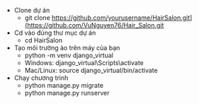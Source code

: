- Clone dự án
  + git clone https://github.com/yourusername/HairSalon.git](https://github.com/VuNguyen76/Hair_Salon.git
- Cd vào đúng thư mục dự án
  + cd HairSalon
- Tạo môi trường ảo trên máy của bạn
  + python -m venv django_virtual
  + Windows: django_virtual\Scripts\activate 
  + Mac/Linux: source django_virtual/bin/activate
- Chạy chương trình
  + python manage.py migrate
  + python manage.py runserver 

